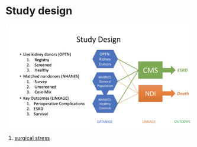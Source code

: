 # Study design

![](studydesign.png)

1. [surgical stress](https://journals.lww.com/journalacs/Abstract/2010/06000/Frailty_as_a_Predictor_of_Surgical_Outcomes_in.3.aspx)
